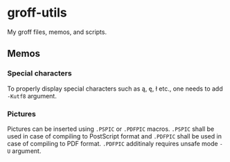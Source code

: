 # groff-utils

My groff files, memos, and scripts.

## Memos

### Special characters
To properly display special characters such as ą, ę, ł etc., one needs to add `-Kutf8` argument.

### Pictures
Pictures can be inserted using `.PSPIC` or `.PDFPIC` macros.
`.PSPIC` shall be used in case of compiling to PostScript format and `.PDFPIC` shall be used in case of compiling to PDF format.
`.PDFPIC` additinaly requires unsafe mode `-U` argument.
